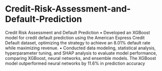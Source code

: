 # Credit-Risk-Assessment-and-Default-Prediction
Credit Risk Assessment and Default Prediction
• Developed an XGBoost model for credit default prediction using the American Express Credit Default dataset, optimizing the strategy to achieve an 8.01% default rate while maximizing revenue.
•	Conducted data modeling, statistical analysis, hyperparameter tuning, and SHAP analysis to evaluate model performance, comparing
XGBoost, neural networks, and ensemble models. The XGBoost model outperformed neural networks by 11.6% in prediction accuracy
